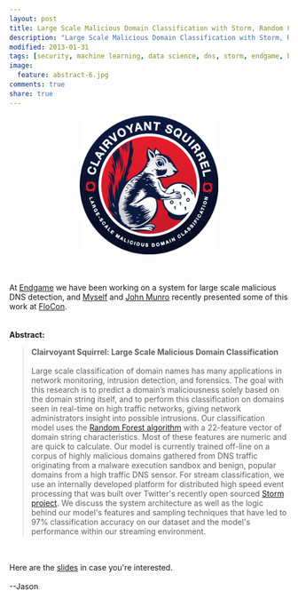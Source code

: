 ```yaml
---
layout: post
title: Large Scale Malicious Domain Classification with Storm, Random Forrests, and Markov Models
description: "Large Scale Malicious Domain Classification with Storm, Random Forrests, and Markov Models"
modified: 2013-01-31
tags: [security, machine learning, data science, dns, storm, endgame, bigdata, realtime, random forrest, classifier, markov model]
image:
  feature: abstract-6.jpg
comments: true
share: true
---
```


<center>
<img src="/images/clairvoyant-squirrel.png" height="250" width="250" />
</center>

<br /><br />
At <a href="http://endgame.com/">Endgame</a> we have been working on a system for large scale malicious DNS detection, and <a href="http://www.cert.org/flocon/speakers.html#trost">Myself</a> and <a href="http://www.cert.org/flocon/speakers.html#munro">John Munro</a> recently presented some of this work at <a href="http://www.cert.org/flocon/">FloCon</a>.  
<br /><br />
<b>Abstract:</b>
<blockquote>
<div><b>Clairvoyant Squirrel: Large Scale Malicious Domain Classification</b>
<br /><br />
Large scale classification of domain names has many applications in network monitoring, intrusion detection, and forensics.  The goal with this research is to predict a domain’s maliciousness solely based on the domain string itself, and to perform this classification on domains seen in real-time on high traffic networks, giving network administrators insight into possible intrusions.  Our classification model uses the <a href="http://en.wikipedia.org/wiki/Random_forest">Random Forest algorithm</a> with a 22-feature vector of domain string characteristics.  Most of these features are numeric and are quick to calculate.  Our model is currently trained off-line on a corpus of highly malicious domains gathered from DNS traffic originating from a malware execution sandbox and benign, popular domains from a high traffic DNS sensor.  For stream classification, we use an internally developed platform for distributed high speed event processing that was built over Twitter's recently open sourced <a href="http://storm-project.net/">Storm project</a>. We discuss the system architecture as well as the logic behind our model's features and sampling techniques that have led to 97% classification accuracy on our dataset and the model's performance within our streaming environment.
</div></blockquote>
<br /><br />
Here are the <a href="http://www.slideshare.net/jasontrost/flo-con-clairvoyant-squirrel-final">slides</a> in case you're interested.
<br /><br />
--Jason
